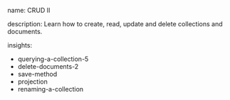 name: CRUD II

description: Learn how to create, read, update and delete collections and documents.

insights:
  - querying-a-collection-5
  - delete-documents-2
  - save-method
  - projection
  - renaming-a-collection
